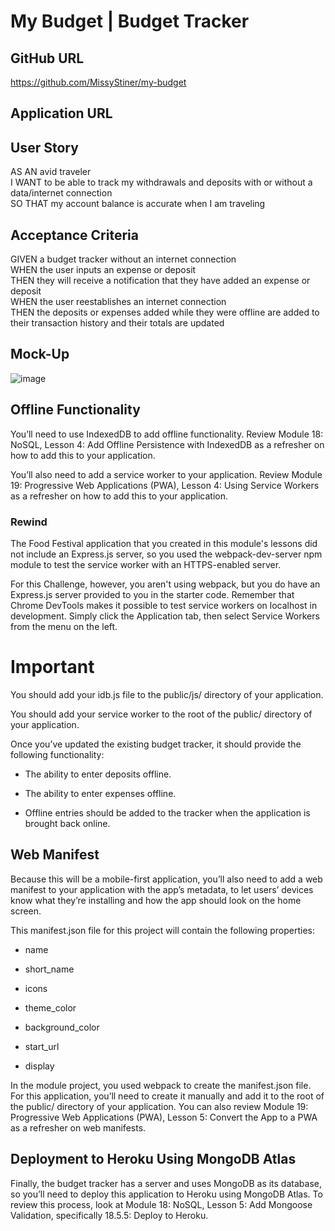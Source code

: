 # My Budget | Budget Tracker

## GitHub URL
https://github.com/MissyStiner/my-budget

## Application URL


## User Story
AS AN avid traveler<br>
I WANT to be able to track my withdrawals and deposits with or without a data/internet connection<br>
SO THAT my account balance is accurate when I am traveling 

## Acceptance Criteria
GIVEN a budget tracker without an internet connection<br>
WHEN the user inputs an expense or deposit<br>
THEN they will receive a notification that they have added an expense or deposit<br>
WHEN the user reestablishes an internet connection<br>
THEN the deposits or expenses added while they were offline are added to their transaction history and their totals are updated

## Mock-Up
![image](https://user-images.githubusercontent.com/85651869/140235331-e2a34c62-9294-40e0-8cf0-568304a5f456.png)

## Offline Functionality
You’ll need to use IndexedDB to add offline functionality. Review Module 18: NoSQL, Lesson 4: Add Offline Persistence with IndexedDB as a refresher on how to add this to your application.

You’ll also need to add a service worker to your application. Review Module 19: Progressive Web Applications (PWA), Lesson 4: Using Service Workers as a refresher on how to add this to your application.

### Rewind
The Food Festival application that you created in this module's lessons did not include an Express.js server, so you used the webpack-dev-server npm module to test the service worker with an HTTPS-enabled server.

For this Challenge, however, you aren't using webpack, but you do have an Express.js server provided to you in the starter code. Remember that Chrome DevTools makes it possible to test service workers on localhost in development. Simply click the Application tab, then select Service Workers from the menu on the left.

# Important
You should add your idb.js file to the public/js/ directory of your application.

You should add your service worker to the root of the public/ directory of your application.

Once you’ve updated the existing budget tracker, it should provide the following functionality:

- The ability to enter deposits offline.

- The ability to enter expenses offline.

- Offline entries should be added to the tracker when the application is brought back online.

## Web Manifest
Because this will be a mobile-first application, you’ll also need to add a web manifest to your application with the app’s metadata, to let users’ devices know what they’re installing and how the app should look on the home screen.

This manifest.json file for this project will contain the following properties:

- name

- short_name

- icons

- theme_color

- background_color

- start_url

- display

In the module project, you used webpack to create the manifest.json file. For this application, you’ll need to create it manually and add it to the root of the public/ directory of your application. You can also review Module 19: Progressive Web Applications (PWA), Lesson 5: Convert the App to a PWA as a refresher on web manifests.

## Deployment to Heroku Using MongoDB Atlas
Finally, the budget tracker has a server and uses MongoDB as its database, so you’ll need to deploy this application to Heroku using MongoDB Atlas. To review this process, look at Module 18: NoSQL, Lesson 5: Add Mongoose Validation, specifically 18.5.5: Deploy to Heroku.
